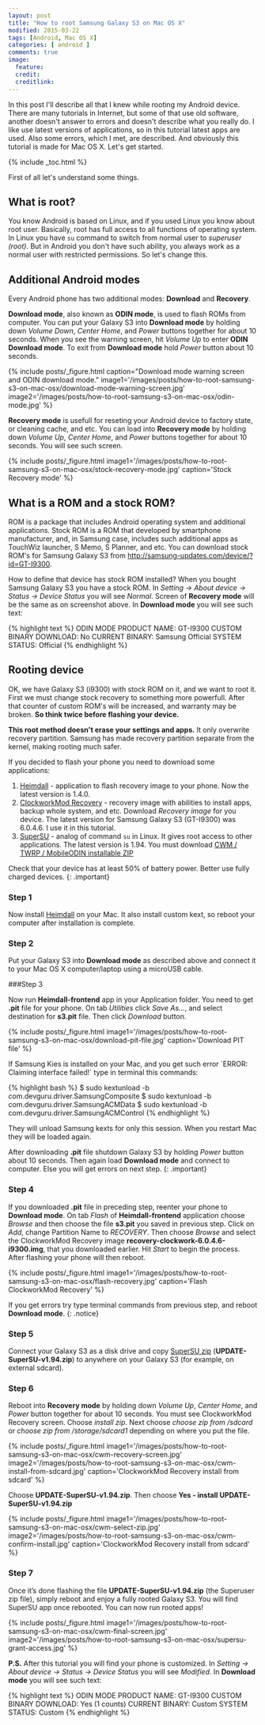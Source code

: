 ```yaml
---
layout: post
title: "How to root Samsung Galaxy S3 on Mac OS X"
modified: 2015-03-22
tags: [Android, Mac OS X]
categories: [ android ]
comments: true
image:
  feature: 
  credit: 
  creditlink: 
---
```



In this post I'll describe all that I knew while rooting my Android device. There are many tutorials in Internet, but some of that use old software, another doesn't answer to errors and doesn't describe what you really do. I like use latest versions of applications, so in this tutorial latest apps are used. Also some errors, which I met, are described. And obviously this tutorial is made for Mac OS X. Let's get started.

<!--more-->

{% include _toc.html %}

First of all let's understand some things.

## What is root?

You know Android is based on Linux, and if you used Linux you know about root user. Basically, root has full access to all functions of operating system. In Linux you have `su` command to switch from normal user to *superuser (root)*. But in Android you don't have such ability, you always work as a normal user with restricted permissions. So let's change this.

## Additional Android modes

Every Android phone has two additional modes: **Download** and **Recovery**. 

**Download mode**, also known as **ODIN mode**, is used to flash ROMs from computer. You can put your Galaxy S3 into **Download mode** by holding down *Volume Down*, *Center Home*, and *Power* buttons together for about 10 seconds. When you see the warning screen, hit *Volume Up* to enter **ODIN Download mode**. To exit from **Download mode** hold *Power* button about 10 seconds.

{% include posts/_figure.html caption="Download mode warning screen and ODIN download mode." image1='/images/posts/how-to-root-samsung-s3-on-mac-osx/download-mode-warning-screen.jpg' image2='/images/posts/how-to-root-samsung-s3-on-mac-osx/odin-mode.jpg' %}

**Recovery mode** is usefull for reseting your Android device to factory state, or cleaning cache, and etc. You can load into **Recovery mode** by holding down *Volume Up*, *Center Home*, and *Power* buttons together for about 10 seconds. You will see such screen.

{% include posts/_figure.html image1='/images/posts/how-to-root-samsung-s3-on-mac-osx/stock-recovery-mode.jpg' caption='Stock Recovery mode' %}

## What is a ROM and a stock ROM?  

ROM is a package that includes Android operating system and additional applications. Stock ROM is a ROM that developed by smartphone manufacturer, and, in Samsung case, includes such additional apps as TouchWiz launcher, S Memo, S Planner, and etc. You can download stock ROM's for Samsung Galaxy S3 from <http://samsung-updates.com/device/?id=GT-I9300>. 

How to define that device has stock ROM installed? When you bought Samsung Galaxy S3 you have a stock ROM. In *Setting -> About device -> Status -> Device Status* you will see *Normal*. Screen of **Recovery mode** will be the same as on screenshot above. In **Download mode** you will see such text:

{% highlight text %}
ODIN MODE
PRODUCT NAME: GT-I9300
CUSTOM BINARY DOWNLOAD: No
CURRENT BINARY: Samsung Official
SYSTEM STATUS: Official
{% endhighlight %}
    

## Rooting device

OK, we have Galaxy S3 (i9300) with stock ROM on it, and we want to root it. First we must change stock recovery to something more powerfull. After that counter of custom ROM's will be increased, and warranty may be broken. **So think twice before flashing your device.**

**This root method doesn't erase your settings and apps.** It only overwrite recovery partition. Samsung has made recovery partition separate from the kernel, making rooting much safer.

If you decided to flash your phone you need to download some applications:

1. [Heimdall][] - application to flash recovery image to your phone. Now the latest version is 1.4.0.
2. [ClockworkMod Recovery][] - recovery image with abilities to install apps, backup whole system, and etc. Download *Recovery image* for you device. The latest version for Samsung Galaxy S3 (GT-I9300) was 6.0.4.6. I use it in this tutorial.
3. [SuperSU][] - analog of command `su` in Linux. It gives root access to other applications. The latest version is 1.94. You must download [CWM / TWRP / MobileODIN installable ZIP][SuperSU zip]

Check that your device has at least 50% of battery power. Better use fully charged devices.
{: .important}

### Step 1

Now install [Heimdall][] on your Mac. It also install custom kext, so reboot your computer after installation is complete.

### Step 2 

Put your Galaxy S3 into **Download mode** as described above and connect it to your Mac OS X computer/laptop using a microUSB cable.

###Step 3 

Now run **Heimdall-frontend** app in your Application folder. You need to get **.pit** file for your phone. On tab *Utilities* click *Save As...*, and select destination for **s3.pit** file. Then click *Download* button.

{% include posts/_figure.html image1='/images/posts/how-to-root-samsung-s3-on-mac-osx/download-pit-file.jpg' caption='Download PIT file' %}

<div class="notice" markdown="1">
  If Samsung Kies is installed on your Mac, and you get such error `ERROR: Claiming interface failed!` type in terminal this commands:

{% highlight bash %}
$ sudo kextunload -b com.devguru.driver.SamsungComposite
$ sudo kextunload -b com.devguru.driver.SamsungACMData
$ sudo kextunload -b com.devguru.driver.SamsungACMControl
{% endhighlight %}

  They will unload Samsung kexts for only this session. When you restart Mac they will be loaded again.
</div>

After downloading **.pit** file shutdown Galaxy S3 by holding *Power* button about 10 seconds. Then again load **Download mode** and connect to computer. Else you will get errors on next step.
{: .important}

### Step 4 

If you downloaded **.pit** file in preceding step, reenter your phone to **Download mode**. On tab *Flash* of **Heimdall-frontend** application choose *Browse* and then choose the file **s3.pit** you saved in previous step. Click on *Add*, change Partition Name to *RECOVERY*.  Then choose *Browse* and select the ClockworkMod Recovery image **recovery-clockwork-6.0.4.6-i9300.img**, that you downloaded earlier. Hit *Start* to begin the process. After flashing your phone will then reboot.

{% include posts/_figure.html image1='/images/posts/how-to-root-samsung-s3-on-mac-osx/flash-recovery.jpg' caption='Flash ClockworkMod Recovery' %}

If you get errors try type terminal commands from previous step, and reboot **Download mode**.
{: .notice}

### Step 5 

Connect your Galaxy S3 as a disk drive and copy [SuperSU zip][] (**UPDATE-SuperSU-v1.94.zip**) to anywhere on your Galaxy S3 (for example, on external sdcard).

### Step 6

Reboot into **Recovery mode** by holding down *Volume Up*, *Center Home*, and *Power* button together for about 10 seconds. You must see ClockworkMod Recovery screen. Choose *install zip*. Next choose *choose zip from /sdcard* or *choose zip from /storage/sdcard1* depending on where you put the file.

{% include posts/_figure.html image1='/images/posts/how-to-root-samsung-s3-on-mac-osx/cwm-recovery-screen.jpg' image2='/images/posts/how-to-root-samsung-s3-on-mac-osx/cwm-install-from-sdcard.jpg' caption='ClockworkMod Recovery install from sdcard' %}

Choose **UPDATE-SuperSU-v1.94.zip**. Then choose **Yes - install UPDATE-SuperSU-v1.94.zip**

{% include posts/_figure.html image1='/images/posts/how-to-root-samsung-s3-on-mac-osx/cwm-select-zip.jpg' image2='/images/posts/how-to-root-samsung-s3-on-mac-osx/cwm-confirm-install.jpg' caption='ClockworkMod Recovery install from sdcard' %}

### Step 7 

Once it’s done flashing the file **UPDATE-SuperSU-v1.94.zip** (the Superuser zip file), simply reboot and enjoy a fully rooted Galaxy S3. You will find SuperSU app once rebooted. You can now run rooted apps!

{% include posts/_figure.html image1='/images/posts/how-to-root-samsung-s3-on-mac-osx/cwm-final-screen.jpg' image2='/images/posts/how-to-root-samsung-s3-on-mac-osx/supersu-grant-access.jpg' %}

[Heimdall]: http://glassechidna.com.au/heimdall/
[ClockworkMod Recovery]: https://www.clockworkmod.com/rommanager
[SuperSU]: http://forum.xda-developers.com/showthread.php?t=1538053
[SuperSU zip]: http://download.chainfire.eu/supersu

**P.S.** After this tutorial you will find your phone is customized. In *Setting -> About device -> Status -> Device Status* you will see *Modified*. In **Download mode** you will see such text:

{% highlight text %}
ODIN MODE
PRODUCT NAME: GT-I9300
CUSTOM BINARY DOWNLOAD: Yes (1 counts)
CURRENT BINARY: Custom
SYSTEM STATUS: Custom
{% endhighlight %}